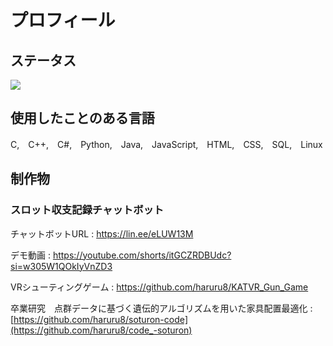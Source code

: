 # プロフィール

## ステータス
![](https://github-readme-stats.vercel.app/api/top-langs?username=haruru8&show_icons=true&locale=en&layout=compact)

## 使用したことのある言語
C,　C++,　C#,　Python,　Java,　JavaScript,　HTML,　CSS,　SQL,　Linux

## 制作物

### スロット収支記録チャットボット　
チャットボットURL : https://lin.ee/eLUW13M 

デモ動画 : https://youtube.com/shorts/itGCZRDBUdc?si=w305W1QOkIyVnZD3

VRシューティングゲーム : https://github.com/haruru8/KATVR_Gun_Game

卒業研究　点群データに基づく遺伝的アルゴリズムを用いた家具配置最適化 : [https://github.com/haruru8/soturon-code](https://github.com/haruru8/code_-soturon)
